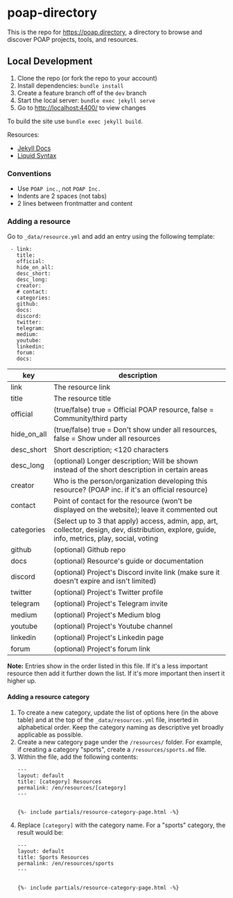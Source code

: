 # poap-directory

This is the repo for <https://poap.directory>, a directory to browse and discover POAP projects, tools, and resources.


## Local Development

1. Clone the repo (or fork the repo to your account)
1. Install dependencies: `bundle install`
1. Create a feature branch off of the `dev` branch
1. Start the local server: `bundle exec jekyll serve`
1. Go to <http://localhost:4400/> to view changes

To build the site use `bundle exec jekyll build`.

Resources:

- [Jekyll Docs](https://jekyllrb.com/docs/)
- [Liquid Syntax](https://shopify.github.io/liquid/basics/introduction/)


### Conventions

- Use `POAP inc.`, not `POAP Inc.`
- Indents are 2 spaces (not tabs)
- 2 lines between frontmatter and content

<!-- 
## Adding a new resource or integration

### What's a resource vs an integration?

- Resource Only
    - A POAP-specific tool that is open to thrid-party use
    - Examples: DEGEN Bot, POAPathon, GitPOAP
- Integration Only
    - POAP support built into a platform/tool that is *not* open to third-party use
    - Examples: Rhove (investment platform that gives users a POAP after investing), DecentralGames (have a metaverse POAP dispenser but only for their use)
- Both
    - A non-POAP-specific platform/tool that is open to third-party use
    - Examples: Snapshot (award voters a POAP), Earnifi (find unclaimed POAPs), CharmVerse (gated access with POAPs)


### Adding an integration

Go to `_data/integrations.yml` and add an entry using the following template:

```
- link: 
  name: 
  img: /assets/img/integrations/
  category: 
  bg_color: 
```

key       | description 
----------|------------
link      | The product link
name      | Product name
img       | Logo of product it was integrated; place in `/assets/img/integrations/` (use an SVG if possible)
category  | (Select one of the following) access, chat, data, entertainment, investing, marketing, metaverse, ownership, reputation, scanner, voting, wallet

#### Adding an integration category

To create a new category, update the list of options here (in the above table) and at the top of the `_data/integrations.yml` file, inserted in alphabetical order. Keep the category naming as descriptive yet broadly applicable as possible.
 -->

### Adding a resource

Go to `_data/resource.yml` and add an entry using the following template:

```
 - link: 
   title: 
   official: 
   hide_on_all: 
   desc_short: 
   desc_long: 
   creator: 
   # contact: 
   categories: 
   github: 
   docs: 
   discord: 
   twitter: 
   telegram: 
   medium: 
   youtube: 
   linkedin: 
   forum: 
   docs: 
 ```

key         | description 
------------|------------
link        | The resource link
title       | The resource title
official    | (true/false) true = Official POAP resource, false = Community/third party
hide_on_all | (true/false) true = Don't show under all resources, false = Show under all resources
desc_short  | Short description; <120 characters
desc_long   | (optional) Longer description; Will be shown instead of the short description in certain areas
creator     | Who is the person/organization developing this resource? (POAP inc. if it's an official resource)
contact     | Point of contact for the resource (won't be displayed on the website); leave it commented out
categories  | (Select up to 3 that apply) access, admin, app, art, collector, design, dev, distribution, explore, guide, info, metrics, play, social, voting 
github      | (optional) Github repo
docs        | (optional) Resource's guide or documentation
discord     | (optional) Project's Discord invite link (make sure it doesn't expire and isn't limited)
twitter     | (optional) Project's Twitter profile
telegram    | (optional) Project's Telegram invite
medium      | (optional) Project's Medium blog
youtube     | (optional) Project's Youtube channel
linkedin    | (optional) Project's Linkedin page
forum       | (optional) Project's forum link

**Note:** Entries show in the order listed in this file. If it's a less important resource then add it further down the list. If it's more important then insert it higher up.

#### Adding a resource category

1. To create a new category, update the list of options here (in the above table) and at the top of the `_data/resources.yml` file, inserted in alphabetical order. Keep the category naming as descriptive yet broadly applicable as possible.
1. Create a new category page under the `/resources/` folder. For example, if creating a category "sports", create a `/resources/sports.md` file.
1. Within the file, add the following contents:
    ```
    ---
    layout: default
    title: [category] Resources
    permalink: /en/resources/[category]
    ---


    {%- include partials/resource-category-page.html -%}

    ```
1. Replace `[category]` with the category name. For a "sports" category, the result would be:
    ```
    ---
    layout: default
    title: Sports Resources
    permalink: /en/resources/sports
    ---


    {%- include partials/resource-category-page.html -%}

    ```

